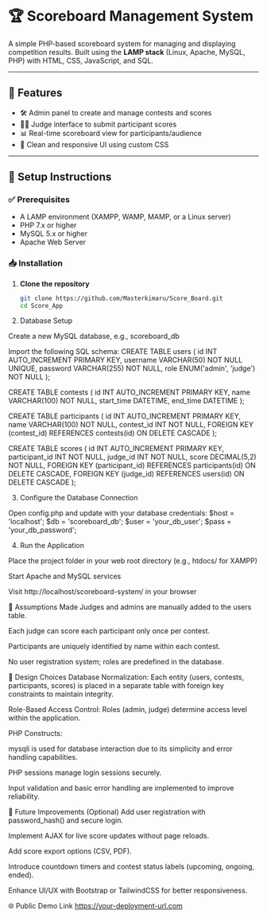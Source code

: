 # 🏆 Scoreboard Management System

A simple PHP-based scoreboard system for managing and displaying competition results. Built using the **LAMP stack** (Linux, Apache, MySQL, PHP) with HTML, CSS, JavaScript, and SQL.

---

## 🚀 Features

- 🛠 Admin panel to create and manage contests and scores  
- 🧑‍⚖️ Judge interface to submit participant scores  
- 📊 Real-time scoreboard view for participants/audience  
- 🎨 Clean and responsive UI using custom CSS  

---

## 🔧 Setup Instructions

### ✅ Prerequisites

- A LAMP environment (XAMPP, WAMP, MAMP, or a Linux server)
- PHP 7.x or higher
- MySQL 5.x or higher
- Apache Web Server

### 📥 Installation

1. **Clone the repository**
   ```bash
   git clone https://github.com/Masterkimaru/Score_Board.git
   cd Score_App
2. Database Setup

Create a new MySQL database, e.g., scoreboard_db

Import the following SQL schema:
CREATE TABLE users (
  id INT AUTO_INCREMENT PRIMARY KEY,
  username VARCHAR(50) NOT NULL UNIQUE,
  password VARCHAR(255) NOT NULL,
  role ENUM('admin', 'judge') NOT NULL
);

CREATE TABLE contests (
  id INT AUTO_INCREMENT PRIMARY KEY,
  name VARCHAR(100) NOT NULL,
  start_time DATETIME,
  end_time DATETIME
);

CREATE TABLE participants (
  id INT AUTO_INCREMENT PRIMARY KEY,
  name VARCHAR(100) NOT NULL,
  contest_id INT NOT NULL,
  FOREIGN KEY (contest_id) REFERENCES contests(id) ON DELETE CASCADE
);

CREATE TABLE scores (
  id INT AUTO_INCREMENT PRIMARY KEY,
  participant_id INT NOT NULL,
  judge_id INT NOT NULL,
  score DECIMAL(5,2) NOT NULL,
  FOREIGN KEY (participant_id) REFERENCES participants(id) ON DELETE CASCADE,
  FOREIGN KEY (judge_id) REFERENCES users(id) ON DELETE CASCADE
);

3. Configure the Database Connection

Open config.php and update with your database credentials:
$host = 'localhost';
$db   = 'scoreboard_db';
$user = 'your_db_user';
$pass = 'your_db_password';

4. Run the Application

Place the project folder in your web root directory (e.g., htdocs/ for XAMPP)

Start Apache and MySQL services

Visit http://localhost/scoreboard-system/ in your browser

📌 Assumptions Made
Judges and admins are manually added to the users table.

Each judge can score each participant only once per contest.

Participants are uniquely identified by name within each contest.

No user registration system; roles are predefined in the database.

📐 Design Choices
Database Normalization: Each entity (users, contests, participants, scores) is placed in a separate table with foreign key constraints to maintain integrity.

Role-Based Access Control: Roles (admin, judge) determine access level within the application.

PHP Constructs:

mysqli is used for database interaction due to its simplicity and error handling capabilities.

PHP sessions manage login sessions securely.

Input validation and basic error handling are implemented to improve reliability.

🌟 Future Improvements (Optional)
Add user registration with password_hash() and secure login.

Implement AJAX for live score updates without page reloads.

Add score export options (CSV, PDF).

Introduce countdown timers and contest status labels (upcoming, ongoing, ended).

Enhance UI/UX with Bootstrap or TailwindCSS for better responsiveness.

🌐 Public Demo Link
https://your-deployment-url.com
